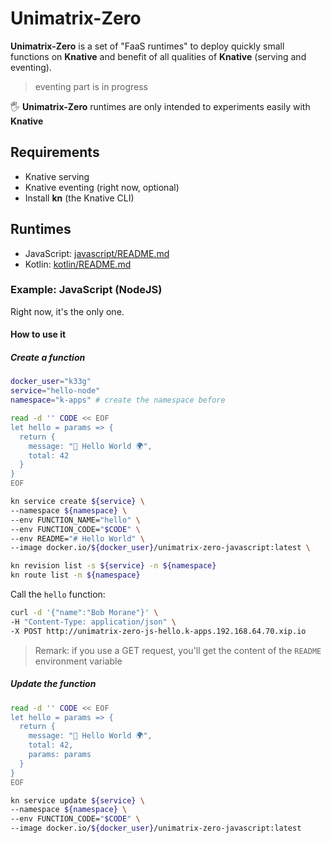 # Unimatrix-Zero

**Unimatrix-Zero** is a set of "FaaS runtimes" to deploy quickly small functions on **Knative** and benefit of all qualities of **Knative** (serving and eventing).

> eventing part is in progress

🖐️ **Unimatrix-Zero** runtimes are only intended to experiments easily with **Knative**

## Requirements

- Knative serving
- Knative eventing (right now, optional)
- Install **kn** (the Knative CLI)

## Runtimes

- JavaScript: [javascript/README.md](javascript/README.md)
- Kotlin: [kotlin/README.md](kotlin/README.md)

### Example: JavaScript (NodeJS)

Right now, it's the only one.

#### How to use it

##### Create a function

```bash
docker_user="k33g"
service="hello-node"
namespace="k-apps" # create the namespace before

read -d '' CODE << EOF
let hello = params => {
  return {
    message: "👋 Hello World 🌍",
    total: 42
  }
}
EOF

kn service create ${service} \
--namespace ${namespace} \
--env FUNCTION_NAME="hello" \
--env FUNCTION_CODE="$CODE" \
--env README="# Hello World" \
--image docker.io/${docker_user}/unimatrix-zero-javascript:latest \

kn revision list -s ${service} -n ${namespace}
kn route list -n ${namespace}  
```

Call the `hello` function:

```bash
curl -d '{"name":"Bob Morane"}' \
-H "Content-Type: application/json" \
-X POST http://unimatrix-zero-js-hello.k-apps.192.168.64.70.xip.io
```

> Remark: if you use a GET request, you'll get the content of the `README` environment variable

##### Update the function

```bash
read -d '' CODE << EOF
let hello = params => {
  return {
    message: "👋 Hello World 🌍",
    total: 42,
    params: params
  }
}
EOF

kn service update ${service} \
--namespace ${namespace} \
--env FUNCTION_CODE="$CODE" \
--image docker.io/${docker_user}/unimatrix-zero-javascript:latest
```
